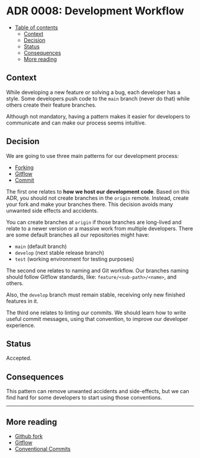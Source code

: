 # ADR 0008: Development Workflow

* [Table of contents](#)
  * [Context](#context)
  * [Decision](#decision)
  * [Status](#status)
  * [Consequences](#consequences)
  * [More reading](#more-reading)

## Context

While developing a new feature or solving a bug, each developer has a style. Some developers push code to the `main` branch (never do that) while others create their feature branches.

Although not mandatory, having a pattern makes it easier for developers to communicate and can make our process seems intuitive.

## Decision

We are going to use three main patterns for our development process:

* [Forking](https://docs.github.com/en/free-pro-team@latest/github/getting-started-with-github/fork-a-repo)
* [Gitflow](https://www.atlassian.com/git/tutorials/comparing-workflows/gitflow-workflow)
* [Commit](https://www.conventionalcommits.org/en/v1.0.0/)

The first one relates to **how we host our development code**. Based on this ADR, you should not create branches in the `origin` remote. Instead, create your fork and make your branches there. This decision avoids many unwanted side effects and accidents.

You can create branches at `origin` if those branches are long-lived and relate to a newer version or a massive work from multiple developers. There are some default branches all our repositories might have:
* `main` (default branch)
* `develop` (next stable release branch)
* `test` (working environment for testing purposes)

The second one relates to naming and Git workflow. Our branches naming should follow Gitflow standards, like: `feature/<sub-path>/<name>`, and others.

Also, the `develop` branch must remain stable, receiving only new finished features in it.

The third one relates to linting our commits. We should learn how to write useful commit messages, using that convention, to improve our developer experience.

## Status

Accepted.

## Consequences

This pattern can remove unwanted accidents and side-effects, but we can find hard for some developers to start using those conventions.

---

## More reading

* [Github fork](https://docs.github.com/en/free-pro-team@latest/github/getting-started-with-github/fork-a-repo)
* [Gitflow](https://www.atlassian.com/git/tutorials/comparing-workflows/gitflow-workflow)
* [Conventional Commits](https://www.conventionalcommits.org/en/v1.0.0/)
